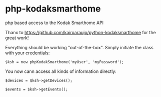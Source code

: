 # php-kodaksmarthome
php based access to the Kodak Smarthome API

Thanx to https://github.com/kairoaraujo/python-kodaksmarthome for the great work!

Everything should be working "out-of-the-box". Simply initiate the class with your credentials:

`$ksh = new phpKodakSmarthome('myUser', 'myPassword');`

You now cann access all kinds of information directly:

`$devices = $ksh->getDevices();`

`$events = $ksh->getEvents();`